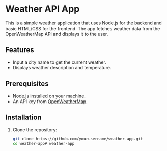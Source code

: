 # Weather API App

This is a simple weather application that uses Node.js for the backend and basic HTML/CSS for the frontend. The app fetches weather data from the OpenWeatherMap API and displays it to the user.

## Features

- Input a city name to get the current weather.
- Displays weather description and temperature.

## Prerequisites

- Node.js installed on your machine.
- An API key from [OpenWeatherMap](https://openweathermap.org/api).

## Installation

1. Clone the repository:
   ```bash
   git clone https://github.com/yourusername/weather-app.git
   cd weather-app#   w e a t h e r - a p p  
 